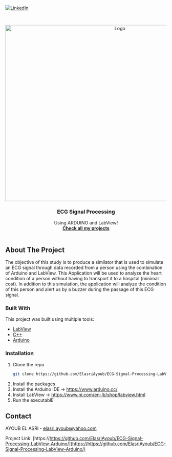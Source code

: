 
[![LinkedIn][linkedin-shield]][linkedin-url]

<!-- PROJECT LOGO -->
<br />
<p align="center">
  <a href="https://github.com/ElasriAyoub">
    <img src="/Memory.png" alt="Logo" width="700" height="550">
  </a>

  <h3 align="center">ECG Signal Processing</h3>

  <p align="center">
   Using ARDUINO and LabView!
    <br />
    <a href="https://github.com/ElasriAyoub"><strong>Check all my projects</strong></a>
    <br />
    <br />
  </p>
</p>

<!-- ABOUT THE PROJECT -->
## About The Project
The objective of this study is to produce a similator that is used to simulate an ECG signal through data recorded from a person using the combination of Arduino and LabView.
This Application will be used to analyze the heart condition of a person without having to transport it to a hospital (minimal cost).
In addition to this simulation, the application will analyze the condition of this person and alert us by a buzzer during the passage of this ECG signal.

### Built With

This project was built using multiple tools:
* [LabView](https://www.ni.com/en-lb/shop/labview.html)
* [C++](https://isocpp.org/)
* [Arduino](https://www.arduino.cc/)

### Installation

1. Clone the repo
   ```sh
   git clone https://github.com/ElasriAyoub/ECG-Signal-Processing-LabView-Arduino.git
   ```
2. Install the packages
3. Install the Arduino IDE
   -> https://www.arduino.cc/
4. Install LabView
   -> https://www.ni.com/en-lb/shop/labview.html
5. Run the executablE

<!-- CONTACT -->
## Contact

AYOUB EL ASRI - elasri.ayoub@yahoo.com

Project Link: [https://https://github.com/ElasriAyoub/ECG-Signal-Processing-LabView-Arduino/](https://https://github.com/ElasriAyoub/ECG-Signal-Processing-LabView-Arduino/)

[linkedin-shield]: https://img.shields.io/badge/-LinkedIn-black.svg?style=for-the-badge&logo=linkedin&colorB=555
[linkedin-url]: https://www.linkedin.com/in/elasri-ayoub/
[product-screenshot]: Demo/Smart-Parking.png
